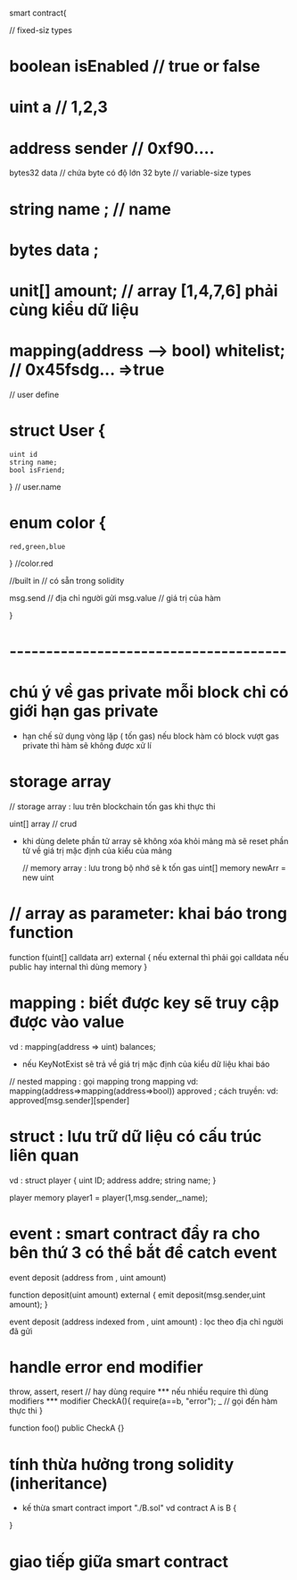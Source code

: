 smart contract{

 // fixed-sỉz types
# boolean isEnabled // true or false
# uint a   // 1,2,3
# address sender // 0xf90....
 bytes32 data // chứa byte có độ lớn 32 byte
 // variable-size types
 # string name ; // name
# bytes data ;
 # unit[] amount; // array [1,4,7,6] phải cùng kiểu dữ liệu
 # mapping(address --> bool) whitelist; // 0x45fsdg... =>true
// user define
# struct User {
    uint id
    string name;
    bool isFriend;
 } // user.name
 # enum color {
    red,green,blue
 } //color.red

 //built in // có sẵn trong solidity

 msg.send // địa chỉ người gửi
 msg.value // giá trị của hàm

}

# --------------------------------------

 # chú ý về gas private  mỗi block chỉ có giới hạn gas private
 -  hạn chế sử dụng vòng lặp ( tốn gas) nếu block hàm có block vượt gas private thì hàm sẽ không được xử lí
 
 # storage array
  // storage array : luu trên blockchain tốn gas khi thực thi


uint[] array // crud

- khi dùng delete phần tử array sẽ không xóa khỏi mảng mà sẽ reset phần tử về giá trị mặc định của kiểu của mảng

  // memory array : lưu trong bộ nhớ sẽ k tốn gas
uint[] memory newArr = new uint[](10)

#  // array as parameter: khai báo trong function
function f(uint[] calldata arr) external {
    nếu external thì phải gọi calldata
    nếu public hay internal thì dùng memory
}

# mapping : biết được key sẽ truy cập được vào value

vd : mapping(address => uint) balances; 

- nếu KeyNotExist sẽ trả về giá trị mặc định của kiểu dữ liệu khai báo

// nested mapping : gọi mapping trong mapping
vd: mapping(address=>mapping(address=>bool)) approved ;
cách truyền: vd: approved[msg.sender][spender]

# struct : lưu trữ dữ liệu có cấu trúc liên quan

vd : struct player {
    uint ID;
    address addre;
    string name;
}

player memory player1 = player(1,msg.sender,_name);

# event : smart contract đẩy ra cho bên thứ 3 có thể bắt để catch event

 event deposit (address from , uint amount)

 function deposit(uint amount) external {
    emit deposit(msg.sender,uint amount);
 }

event deposit (address indexed from , uint amount) : lọc theo địa chỉ người đã gửi
 
 # handle error end modifier 

 throw, assert, resert
 // hay dùng require
*** nếu nhiều require thì dùng modifiers ***
modifier CheckA(){
    require(a==b, "error");
    _ // gọi đến hàm thực thi
}

function foo() public CheckA {}

# tính thừa hưởng trong solidity (inheritance)

- kế thừa smart contract
import "./B.sol"
 vd contract A is B {

 }
 # giao tiếp giữa smart contract